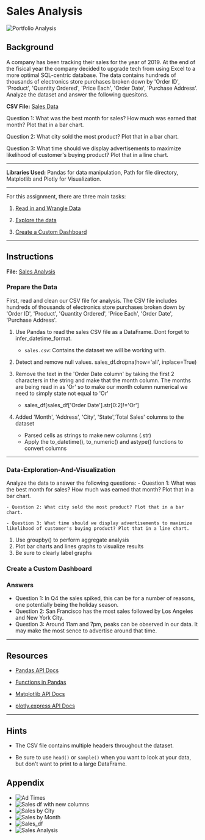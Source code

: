 # Sales Analysis

![Portfolio Analysis](Images/sales-analysis.png)

## Background

A company has been tracking their sales for the year of 2019. At the end of the fisical year the company decided to upgrade tech from using Excel to a more optimal SQL-centric database.
 The data contains hundreds of thousands of electronics store purchases broken down by 'Order ID', 'Product', 'Quantity Ordered', 'Price Each', 'Order Date', 'Purchase Address'. Analyze the dataset and answer the following quesitons.

**CSV File:** [Sales Data](./Resources/Sales.csv)

Question 1: What was the best month for sales? How much was earned that month? Plot that in a bar chart.

Question 2: What city sold the most product? Plot that in a bar chart.

Question 3: What time should we display advertisements to maximize likelihood of customer's buying product? Plot that in a line chart.
 
---

**Libraries Used:** Pandas for data manipulation, Path for file directory, Matplotlib and Plotly for Visualization.

---

For this assignment, there are three main tasks:

1. [Read in and Wrangle Data](#Prepare-the-Data)

2. [Explore the data](#Data-Exploration-And-Visualization)

3. [Create a Custom Dashboard](#Create-a-Custom-Dashboard)

---

## Instructions

**File:** [Sales Analysis](./Sales_Analysis.ipynb)


### Prepare the Data

First, read and clean our CSV file for analysis. The CSV file includes hundreds of thousands of electronics store purchases broken down by 'Order ID', 'Product', 'Quantity Ordered', 'Price Each', 'Order Date', 'Purchase Address'.

1. Use Pandas to read the sales CSV file as a DataFrame. Dont forget to infer_datetime_format.

    * `sales.csv`: Contains the dataset we will be working with.

2. Detect and remove null values.
    sales_df.dropna(how='all', inplace=True)
    
3. Remove the text in the 'Order Date column' by taking the first 2 characters in the string and make that the month column. The months are being read in as 'Or' so to make our month column numerical we need to simply state not equal to 'Or' 
    - sales_df[sales_df['Order Date'].str[0:2]!='Or']
    
        
4. Added 'Month', 'Address', 'City', 'State','Total Sales' columns to the dataset
    - Parsed cells as strings to make new columns (.str)
    - Apply the to_datetime(), to_numeric() and astype() functions to convert columns
    
---

### Data-Exploration-And-Visualization

Analyze the data to answer the following questions:
    - Question 1: What was the best month for sales? How much was earned that month? Plot that in a bar chart.

    - Question 2: What city sold the most product? Plot that in a bar chart.

    - Question 3: What time should we display advertisements to maximize likelihood of customer's buying product? Plot that in a line chart.
1. Use groupby() to perform aggregate analysis
2. Plot bar charts and lines graphs to visualize results
3. Be sure to clearly label graphs
    

### Create a Custom Dashboard



### Answers

- Question 1: In Q4 the sales spiked, this can be for a number of reasons, one potentially being the holiday season.
- Question 2: San Francisco has the most sales followed by Los Angeles and New York City.
- Question 3: Around 11am and 7pm, peaks can be observed in our data. It may make the most sence to advertise around that time.

---

## Resources

* [Pandas API Docs](https://pandas.pydata.org/pandas-docs/stable/reference/index.html)

* [Functions in Pandas](https://pandas.pydata.org/pandas-docs/stable/reference/api/pandas.DataFrame.html)

* [Matplotlib API Docs](https://matplotlib.org/stable/api/index.html)

* [plotly.express API Docs](https://plotly.com/python-api-reference/plotly.express.html)

---

## Hints

* The CSV file contains multiple headers throughout the dataset.

* Be sure to use `head()` or `sample()` when you want to look at your data, but don't want to print to a large DataFrame.


## Appendix

* ![Ad Times](Images/ad_times.png)
* ![Sales df with new columns](Images/final_sales_df.png)
* ![Sales by City](Images/sales_by_city.png)
* ![Sales by Month](Images/sales_by_month.png)
* ![Sales_df](Images/sales_df.png)
* ![Sales Analysis](Images/sales-analysis.png)

